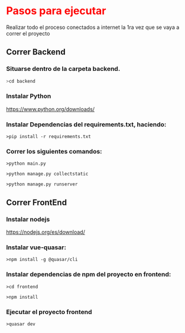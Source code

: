 # <span style="color:red">Pasos para ejecutar</span>

Realizar todo el proceso conectados a internet la 1ra vez que se vaya a correr el proyecto

## Correr Backend
### Situarse dentro de la carpeta backend.
```bash
>cd backend
```
### Instalar Python
https://www.python.org/downloads/
### Instalar Dependencias del requirements.txt, haciendo:
```
>pip install -r requirements.txt
```
### Correr los siguientes comandos:
`>python main.py`

`>python manage.py collectstatic`

`>python manage.py runserver`

## Correr FrontEnd
### Instalar nodejs
https://nodejs.org/es/download/
### Instalar vue-quasar:
`>npm install -g @quasar/cli`

### Instalar dependencias de npm del proyecto en frontend:
`>cd frontend`

`>npm install`

### Ejecutar el proyecto frontend
`>quasar dev`

